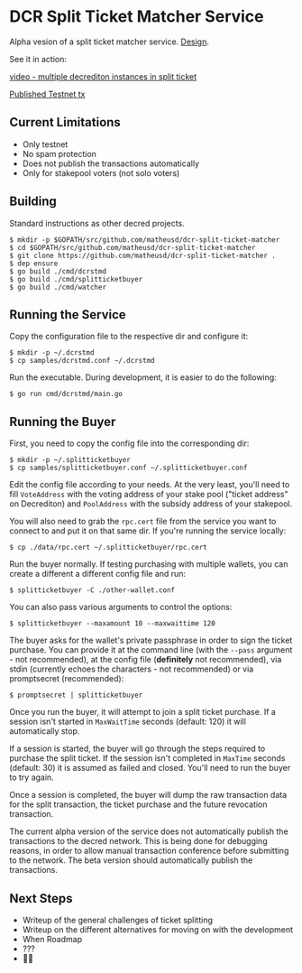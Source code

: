 # DCR Split Ticket Matcher Service

Alpha vesion of a split ticket matcher service. [Design](/docs/design.md).

See it in action:

[video - multiple decrediton instances in split ticket](https://streamable.com/qnfsm)

[Published Testnet tx](https://testnet.dcrdata.org/tx/134c53c84bdf914e21b9fb04dadcbf178e4de4e2b7d225f9c2e91ec5c60787d7)

## Current Limitations

- Only testnet
- No spam protection
- Does not publish the transactions automatically
- Only for stakepool voters (not solo voters)

## Building

Standard instructions as other decred projects.

```
$ mkdir -p $GOPATH/src/github.com/matheusd/dcr-split-ticket-matcher
$ cd $GOPATH/src/github.com/matheusd/dcr-split-ticket-matcher
$ git clone https://github.com/matheusd/dcr-split-ticket-matcher .
$ dep ensure
$ go build ./cmd/dcrstmd
$ go build ./cmd/splitticketbuyer
$ go build ./cmd/watcher
```

## Running the Service

Copy the configuration file to the respective dir and configure it:

```
$ mkdir -p ~/.dcrstmd
$ cp samples/dcrstmd.conf ~/.dcrstmd
```

Run the executable. During development, it is easier to do the following:

```
$ go run cmd/dcrstmd/main.go
```


## Running the Buyer

First, you need to copy the config file into the corresponding dir:

```
$ mkdir -p ~/.splitticketbuyer
$ cp samples/splitticketbuyer.conf ~/.splitticketbuyer.conf
```

Edit the config file according to your needs. At the very least, you'll need to fill `VoteAddress` with the voting address of your stake pool ("ticket address" on Decrediton) and `PoolAddress` with the subsidy address of your stakepool.

You will also need to grab the `rpc.cert` file from the service you want to connect to and put it on that same dir. If you're running the service locally:

```
$ cp ./data/rpc.cert ~/.splitticketbuyer/rpc.cert
```

Run the buyer normally. If testing purchasing with multiple wallets, you can create a different a different config file and run:

```
$ splitticketbuyer -C ./other-wallet.conf
```

You can also pass various arguments to control the options:

```
$ splitticketbuyer --maxamount 10 --maxwaittime 120
```

The buyer asks for the wallet's private passphrase in order to sign the ticket purchase. You can provide it at the command line (with the `--pass` argument - not recommended), at the config file (**definitely** not recommended), via stdin (currently echoes the characters - not recommended) or via promptsecret (recommended):

```
$ promptsecret | splitticketbuyer
```

Once you run the buyer, it will attempt to join a split ticket purchase. If a session isn't started in `MaxWaitTime` seconds (default: 120) it will automatically stop.

If a session is started, the buyer will go through the steps required to purchase the split ticket. If the session isn't completed in `MaxTime` seconds (default: 30) it is assumed as failed and closed. You'll need to run the buyer to try again.

Once a session is completed, the buyer will dump the raw transaction data for the split transaction, the ticket purchase and the future revocation transaction.

The current alpha version of the service does not automatically publish the transactions to the decred network. This is being done for debugging reasons, in order to allow manual transaction conference before submitting to the network. The beta version should automatically publish the transactions.


## Next Steps

- Writeup of the general challenges of ticket splitting
- Writeup on the different alternatives for moving on with the development
- When Roadmap
- ???
- :rocket::moon:
